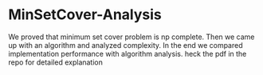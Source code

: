 # MinSetCover-Analysis

We proved that minimum set cover problem is np complete. Then we came up with an algorithm and analyzed complexity. In the end we compared implementation performance with algorithm analysis. heck the pdf in the repo for detailed explanation

